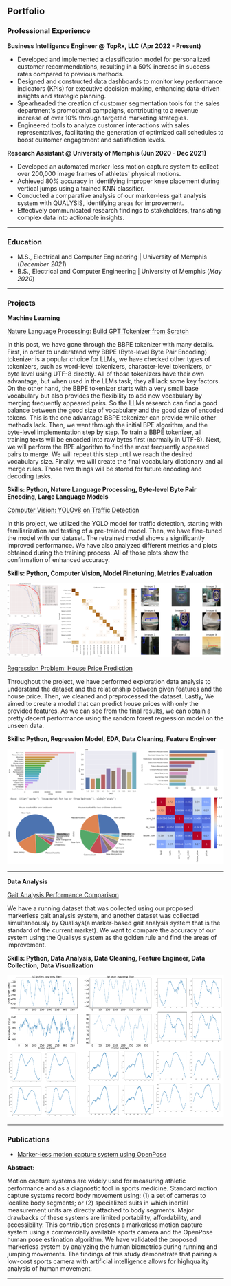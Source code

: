 ## Portfolio

### Professional Experience

**Business Intelligence Engineer @ TopRx, LLC (Apr 2022 - Present)**
-	Developed and implemented a classification model for personalized customer recommendations, resulting in a 50% increase in success rates compared to previous methods.
-	Designed and constructed data dashboards to monitor key performance indicators (KPIs) for executive decision-making, enhancing data-driven insights and strategic planning.
-	Spearheaded the creation of customer segmentation tools for the sales department's promotional campaigns, contributing to a revenue increase of over 10% through targeted marketing strategies. 
-	Engineered tools to analyze customer interactions with sales representatives, facilitating the generation of optimized call schedules to boost customer engagement and satisfaction levels.

**Research Assistant @ University of Memphis (Jun 2020 - Dec 2021)**
-	Developed an automated marker-less motion capture system to collect over 200,000 image frames of athletes' physical motions.
-	Achieved 80% accuracy in identifying improper knee placement during vertical jumps using a trained KNN classifier.
-	Conducted a comparative analysis of our marker-less gait analysis system with QUALYSIS, identifying areas for improvement.
-	Effectively communicated research findings to stakeholders, translating complex data into actionable insights.

---
### Education
					       		
- M.S., Electrical and Computer Engineering	| University of Memphis (_December 2021_)	 			        		
- B.S., Electrical and Computer Engineering	| University of Memphis (_May 2020_)

---
### Projects

**Machine Learning**

[Nature Language Processing: Build GPT Tokenizer from Scratch](https://www.kaggle.com/code/binfeng2021/what-is-bbpe-tokenizer-behind-llms)

In this post, we have gone through the BBPE tokenizer with many details. First, in order to understand why BBPE (Byte-level Byte Pair Encoding) tokenizer is a popular choice for LLMs, we have checked other types of tokenizers, such as word-level tokenizers, character-level tokenizers, or byte level using UTF-8 directly. All of those tokenizers have their own advantage, but when used in the LLMs task, they all lack some key factors. On the other hand, the BBPE tokenizer starts with a very small base vocabulary but also provides the flexibility to add new vocabulary by merging frequently appeared pairs. So the LLMs research can find a good balance between the good size of vocabulary and the good size of encoded tokens. This is the one advantage BBPE tokenizer can provide while other methods lack. Then, we went through the initial BPE algorithm, and the byte-level implementation step by step. To train a BBPE tokenizer, all training texts will be encoded into raw bytes first (normally in UTF-8). Next, we will perform the BPE algorithm to find the most frequently appeared pairs to merge. We will repeat this step until we reach the desired vocabulary size. Finally, we will create the final vocabulary dictionary and all merge rules. Those two things will be stored for future encoding and decoding tasks.

**Skills: Python, Nature Language Processing, Byte-level Byte Pair Encoding, Large Language Models**

[Computer Vision: YOLOv8 on Traffic Detection](https://www.kaggle.com/code/binfeng2021/computer-vision-yolov8-on-traffic-detection?rvi=1)

In this project, we utilized the YOLO model for traffic detection, starting with familiarization and testing of a pre-trained model. Then, we have fine-tuned the model with our dataset. The retrained model shows a significantly improved performance. We have also analyzed different metrics and plots obtained during the training process. All of those plots show the confirmation of enhanced accuracy.

**Skills: Python, Computer Vision, Model Finetuning, Metrics Evaluation**

<img src="images/thumbnail_images/yolo_with_traffic_detection.png?raw=true"/>

[Regression Problem: House Price Prediction](https://www.kaggle.com/code/binfeng2021/regression-problem-house-price-prediction?rvi=1)

Throughout the project, we have performed exploration data analysis to understand the dataset and the relationship between given features and the house price. Then, we cleaned and preprocessed the dataset. Lastly, We aimed to create a model that can predict house prices with only the provided features. As we can see from the final results, we can obtain a pretty decent performance using the random forest regression model on the unseen data.

**Skills: Python, Regression Model, EDA, Data Cleaning, Feature Engineer**

<img src="images/thumbnail_images/house_price_prediction.png?raw=true"/>

---
**Data Analysis**

[Gait Analysis Performance Comparison](https://www.kaggle.com/code/binfeng2021/running-analysis)

We have a running dataset that was collected using our proposed markerless gait analysis system, and another dataset was collected simultaneously by Qualisys(a marker-based gait analysis system that is the standard of the current market). We want to compare the accuracy of our system using the Qualisys system as the golden rule and find the areas of improvement. 

**Skills: Python, Data Analysis, Data Cleaning, Feature Engineer, Data Collection, Data Visualization**

<img src="images/thumbnail_images/running_analysis.png?raw=true"/>

---

### Publications
- [Marker-less motion capture system using OpenPose](https://www.spiedigitallibrary.org/conference-proceedings-of-spie/12101/121010B/Marker-less-motion-capture-system-using-OpenPose/10.1117/12.2619059.short/)

**Abstract:**

Motion capture systems are widely used for measuring athletic performance and as a diagnostic
tool in sports medicine. Standard motion capture systems record body movement using: (1) a set
of cameras to localize body segments; or (2) specialized suits in which inertial measurement
units are directly attached to body segments. Major drawbacks of these systems are limited
portability, affordability, and accessibility. This contribution presents a markerless motion
capture system using a commercially available sports camera and the OpenPose human pose
estimation algorithm. We have validated the proposed markerless system by analyzing the
human biometrics during running and jumping movements. The findings of this study
demonstrate that pairing a low-cost sports camera with artificial intelligence allows for highquality analysis of human movement. 
  
---
